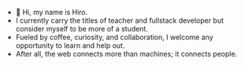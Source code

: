 - 👋 Hi, my name is Hiro. 
- I currently carry the titles of teacher and fullstack developer but consider myself to be more of a student.
- Fueled by coffee, curiosity, and collaboration, I welcome any opportunity to learn and help out.
- After all, the web connects more than machines; it connects people.


<!---
hkato4188/hkato4188 is a ✨ special ✨ repository because its `README.md` (this file) appears on your GitHub profile.
You can click the Preview link to take a look at your changes.
--->
